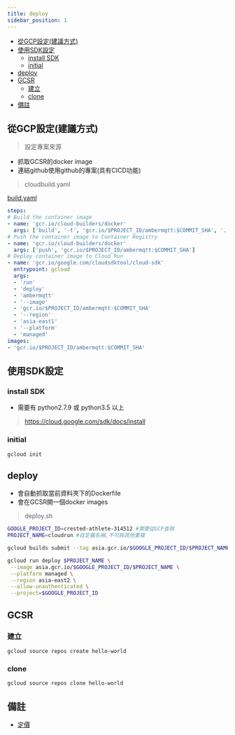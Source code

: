 ```yaml
---
title: deploy
sidebar_position: 1
---
```


- [從GCP設定(建議方式)](#從gcp設定建議方式)
- [使用SDK設定](#使用sdk設定)
  - [install SDK](#install-sdk)
  - [initial](#initial)
- [deploy](#deploy)
- [GCSR](#gcsr)
  - [建立](#建立)
  - [clone](#clone)
- [備註](#備註)

## 從GCP設定(建議方式)

> 設定專案來源

- 抓取GCSR的docker image
- 連結github使用github的專案(具有CICD功能)

> cloudbuild.yaml

[build.yaml](https://cloud.google.com/build/docs/deploying-builds/deploy-cloud-run#cloud-run_2)

```yaml
steps:
# Build the container image
- name: 'gcr.io/cloud-builders/docker'
  args: ['build', '-t', 'gcr.io/$PROJECT_ID/ambermqtt:$COMMIT_SHA', '.']
# Push the container image to Container Registry
- name: 'gcr.io/cloud-builders/docker'
  args: ['push', 'gcr.io/$PROJECT_ID/ambermqtt:$COMMIT_SHA']
# Deploy container image to Cloud Run
- name: 'gcr.io/google.com/cloudsdktool/cloud-sdk'
  entrypoint: gcloud
  args:
  - 'run'
  - 'deploy'
  - 'ambermqtt'
  - '--image'
  - 'gcr.io/$PROJECT_ID/ambermqtt:$COMMIT_SHA'
  - '--region'
  - 'asia-east1'
  - '--platform'
  - 'managed'
images:
- 'gcr.io/$PROJECT_ID/ambermqtt:$COMMIT_SHA'
```

## 使用SDK設定

### install SDK

- 需要有 python2.7.9 或 python3.5 以上

> https://cloud.google.com/sdk/docs/install

### initial

```
gcloud init
```

## deploy

- 會自動抓取當前資料夾下的Dockerfile
- 會在GCSR開一個docker images

> deploy.sh

```sh
GOOGLE_PROJECT_ID=crested-athlete-314512 #需要從GCP查詢
PROJECT_NAME=cloudrun #自定義名稱,不可與其他重複

gcloud builds submit --tag asia.gcr.io/$GOOGLE_PROJECT_ID/$PROJECT_NAME --project=$GOOGLE_PROJECT_ID

gcloud run deploy $PROJECT_NAME \
 --image asia.gcr.io/$GOOGLE_PROJECT_ID/$PROJECT_NAME \
 --platform managed \
 --region asia-east2 \
 --allow-unauthenticated \
 --project=$GOOGLE_PROJECT_ID
```

## GCSR

### 建立

```
gcloud source repos create hello-world
```

### clone

```
gcloud source repos clone hello-world
```

## 備註 

- [定價](https://cloud.google.com/run/pricing)

